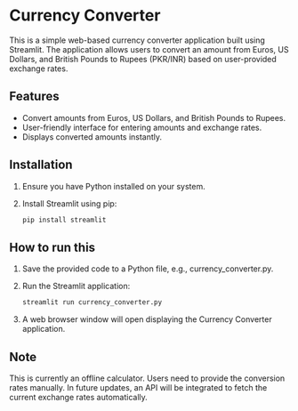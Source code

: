 # Currency Converter

This is a simple web-based currency converter application built using Streamlit. The application allows users to convert an amount from Euros, US Dollars, and British Pounds to Rupees (PKR/INR) based on user-provided exchange rates.

## Features

- Convert amounts from Euros, US Dollars, and British Pounds to Rupees.
- User-friendly interface for entering amounts and exchange rates.
- Displays converted amounts instantly.

## Installation

1. Ensure you have Python installed on your system.
2. Install Streamlit using pip:
   
   ```bash
   pip install streamlit

## How to run this

1. Save the provided code to a Python file, e.g., currency_converter.py.
2. Run the Streamlit application:

   ```bash
   streamlit run currency_converter.py

3. A web browser window will open displaying the Currency Converter application.

## Note

This is currently an offline calculator. Users need to provide the conversion rates manually. In future updates, an API will be integrated to fetch the current exchange rates automatically.
